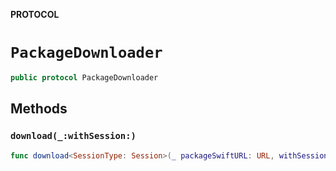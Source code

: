 **PROTOCOL**

# `PackageDownloader`

```swift
public protocol PackageDownloader
```

## Methods
### `download(_:withSession:)`

```swift
func download<SessionType: Session>(_ packageSwiftURL: URL, withSession session: SessionType) -> Promise<URL>
```
